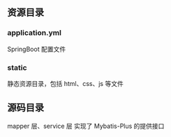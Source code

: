 ## 资源目录

### application.yml
SpringBoot 配置文件

### static
静态资源目录，包括 html、css、js 等文件

## 源码目录

mapper 层、service 层 实现了 Mybatis-Plus 的提供接口


